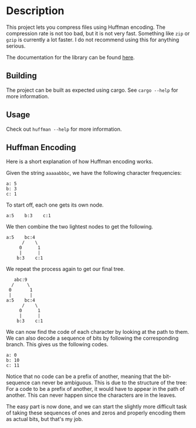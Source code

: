 # Description

This project lets you compress files using Huffman encoding.
The compression rate is not too bad, but it is not very fast.
Something like `zip` or `gzip` is currently a lot faster.
I do not recommend using this for anything serious.

The documentation for the library can be found [here](doc/huffman/index.html).

## Building

The project can be built as expected using cargo.
See `cargo --help` for more information.

## Usage

Check out `huffman --help` for more information.

## Huffman Encoding

Here is a short explanation of how Huffman encoding works.

Given the string `aaaaabbbc`, we have the following character frequencies:

```
a: 5
b: 3
c: 1
```

To start off, each one gets its own node.

```
a:5    b:3    c:1
```

We then combine the two lightest nodes to get the following.

```
a:5    bc:4
      /    \
     0      1
     |      |
    b:3    c:1
```

We repeat the process again to get our final tree.

```
   abc:9
  /     \
 0       1
 |       |
a:5    bc:4
      /    \
     0      1
     |      |
    b:3    c:1
```

We can now find the code of each character by looking at the path to them.
We can also decode a sequence of bits by following the corresponding branch.
This gives us the following codes.

```
a: 0
b: 10
c: 11
```

Notice that no code can be a prefix of another, meaning that the bit-sequence can never be ambiguous.
This is due to the structure of the tree: For a code to be a prefix of another, it would have to appear in the path of another.
This can never happen since the characters are in the leaves.

The easy part is now done, and we can start the slightly more difficult task of taking these sequences of ones and zeros and properly encoding them as actual bits, but that's my job.
